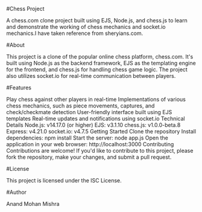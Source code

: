 #Chess Project

A chess.com clone project built using EJS, Node.js, and chess.js to learn and demonstrate the working of chess mechanics and socket.io mechanics.I have taken reference from sheryians.com.

#About

This project is a clone of the popular online chess platform, chess.com. It's built using Node.js as the backend framework, EJS as the templating engine for the frontend, and chess.js for handling chess game logic. The project also utilizes socket.io for real-time communication between players.

#Features

Play chess against other players in real-time
Implementations of various chess mechanics, such as piece movements, captures, and check/checkmate detection
User-friendly interface built using EJS templates
Real-time updates and notifications using socket.io
Technical Details
Node.js: v14.17.0 (or higher)
EJS: v3.1.10
chess.js: v1.0.0-beta.8
Express: v4.21.0
socket.io: v4.7.5
Getting Started
Clone the repository
Install dependencies: npm install
Start the server: node app.js
Open the application in your web browser: http://localhost:3000
Contributing
Contributions are welcome! If you'd like to contribute to this project, please fork the repository, make your changes, and submit a pull request.

#License

This project is licensed under the ISC License.

#Author


Anand Mohan Mishra
